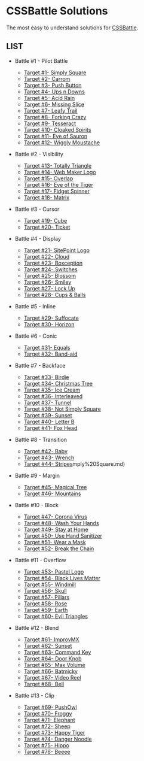 # CSSBattle Solutions

The most easy to understand solutions for [CSSBattle](https://cssbattle.dev/).

## LIST

* Battle #1 - Pilot Battle

  * [Target #1- Simply Square](https://github.com/priyanshu020/css-battle-solutions/blob/main/%231-%20Simply%20Square.md)
  * [Target #2- Carrom](https://github.com/priyanshu020/css-battle-solutions/blob/main/%231-%20Simply%20Square.md)
  * [Target #3- Push Button](https://github.com/priyanshu020/css-battle-solutions/blob/main/%231-%20Simply%20Square.md)
  * [Target #4- Ups n Downs](https://github.com/priyanshu020/css-battle-solutions/blob/main/%231-%20Simply%20Square.md)
  * [Target #5- Acid Rain](https://github.com/priyanshu020/css-battle-solutions/blob/main/%231-%20Simply%20Square.md)
  * [Target #6- Missing Slice](https://github.com/priyanshu020/css-battle-solutions/blob/main/%231-%20Simply%20Square.md)
  * [Target #7- Leafy Trail](https://github.com/priyanshu020/css-battle-solutions/blob/main/%231-%20Simply%20Square.md)
  * [Target #8- Forking Crazy](https://github.com/priyanshu020/css-battle-solutions/blob/main/%231-%20Simply%20Square.md)
  * [Target #9- Tesseract](https://github.com/priyanshu020/css-battle-solutions/blob/main/%231-%20Simply%20Square.md)
  * [Target #10- Cloaked Spirits](https://github.com/priyanshu020/css-battle-solutions/blob/main/%231-%20Simply%20Square.md)
  * [Target #11- Eye of Sauron](https://github.com/priyanshu020/css-battle-solutions/blob/main/%231-%20Simply%20Square.md)
  * [Target #12- Wiggly Moustache](https://github.com/priyanshu020/css-battle-solutions/blob/main/%231-%20Simply%20Square.md)

* Battle #2 - Visibility

  * [Target #13- Totally Triangle](https://github.com/priyanshu020/css-battle-solutions/blob/main/%231-%20Simply%20Square.md)
  * [Target #14- Web Maker Logo](https://github.com/priyanshu020/css-battle-solutions/blob/main/%231-%20Simply%20Square.md)
  * [Target #15- Overlap](https://github.com/priyanshu020/css-battle-solutions/blob/main/%231-%20Simply%20Square.md)
  * [Target #16- Eye of the Tiger](https://github.com/priyanshu020/css-battle-solutions/blob/main/%231-%20Simply%20Square.md)
  * [Target #17- Fidget Spinner](https://github.com/priyanshu020/css-battle-solutions/blob/main/%231-%20Simply%20Square.md)
  * [Target #18- Matrix](https://github.com/priyanshu020/css-battle-solutions/blob/main/%231-%20Simply%20Square.md)

* Battle #3 - Cursor

  * [Target #19- Cube](https://github.com/priyanshu020/css-battle-solutions/blob/main/%231-%20Simply%20Square.md)
  * [Target #20- Ticket](https://github.com/priyanshu020/css-battle-solutions/blob/main/%231-%20Simply%20Square.md)

* Battle #4 - Display

  * [Target #21- SitePoint Logo](https://github.com/priyanshu020/css-battle-solutions/blob/main/%231-%20Simply%20Square.md)
  * [Target #22- Cloud](https://github.com/priyanshu020/css-battle-solutions/blob/main/%231-%20Simply%20Square.md)
  * [Target #23- Boxception](https://github.com/priyanshu020/css-battle-solutions/blob/main/%231-%20Simply%20Square.md)
  * [Target #24- Switches](https://github.com/priyanshu020/css-battle-solutions/blob/main/%231-%20Simply%20Square.md)
  * [Target #25- Blossom](https://github.com/priyanshu020/css-battle-solutions/blob/main/%231-%20Simply%20Square.md)
  * [Target #26- Smiley](https://github.com/priyanshu020/css-battle-solutions/blob/main/%231-%20Simply%20Square.md)
  * [Target #27- Lock Up](https://github.com/priyanshu020/css-battle-solutions/blob/main/%231-%20Simply%20Square.md)
  * [Target #28- Cups & Balls](https://github.com/priyanshu020/css-battle-solutions/blob/main/%231-%20Simply%20Square.md)

* Battle #5 - Inline

  * [Target #29- Suffocate](https://github.com/priyanshu020/css-battle-solutions/blob/main/%231-%20Simply%20Square.md)
  * [Target #30- Horizon](https://github.com/priyanshu020/css-battle-solutions/blob/main/%231-%20Simply%20Square.md)

* Battle #6 - Conic

  * [Target #31- Equals](https://github.com/priyanshu020/css-battle-solutions/blob/main/%231-%20Simply%20Square.md)
  * [Target #32- Band-aid](https://github.com/priyanshu020/css-battle-solutions/blob/main/%231-%20Simply%20Square.md)

* Battle #7 - Backface

  * [Target #33- Birdie](https://github.com/priyanshu020/css-battle-solutions/blob/main/%231-%20Simply%20Square.md)
  * [Target #34- Christmas Tree](https://github.com/priyanshu020/css-battle-solutions/blob/main/%231-%20Simply%20Square.md)
  * [Target #35- Ice Cream](https://github.com/priyanshu020/css-battle-solutions/blob/main/%231-%20Simply%20Square.md)
  * [Target #36- Interleaved](https://github.com/priyanshu020/css-battle-solutions/blob/main/%231-%20Simply%20Square.md)
  * [Target #37- Tunnel](https://github.com/priyanshu020/css-battle-solutions/blob/main/%231-%20Simply%20Square.md)
  * [Target #38- Not Simply Square](https://github.com/priyanshu020/css-battle-solutions/blob/main/%231-%20Simply%20Square.md)
  * [Target #39- Sunset](https://github.com/priyanshu020/css-battle-solutions/blob/main/%231-%20Simply%20Square.md)
  * [Target #40- Letter B](https://github.com/priyanshu020/css-battle-solutions/blob/main/%231-%20Simply%20Square.md)
  * [Target #41- Fox Head](https://github.com/priyanshu020/css-battle-solutions/blob/main/%231-%20Simply%20Square.md)

* Battle #8 - Transition

  * [Target #42- Baby](https://github.com/priyanshu020/css-battle-solutions/blob/main/%231-%20Simply%20Square.md)
  * [Target #43- Wrench](https://github.com/priyanshu020/css-battle-solutions/blob/main/%231-%20Simply%20Square.md)
  * [Target #44- Stripes](https://github.com/priyanshu020/css-battle-solutions/blob/main/%231-%20Simply%20Square.md)mply%20Square.md)

* Battle #9 - Margin

  * [Target #45- Magical Tree](https://github.com/priyanshu020/css-battle-solutions/blob/main/%231-%20Simply%20Square.md)
  * [Target #46- Mountains](https://github.com/priyanshu020/css-battle-solutions/blob/main/%231-%20Simply%20Square.md)

* Battle #10 - Block

  * [Target #47- Corona Virus](https://github.com/priyanshu020/css-battle-solutions/blob/main/%231-%20Simply%20Square.md)
  * [Target #48- Wash Your Hands](https://github.com/priyanshu020/css-battle-solutions/blob/main/%231-%20Simply%20Square.md)
  * [Target #49- Stay at Home](https://github.com/priyanshu020/css-battle-solutions/blob/main/%231-%20Simply%20Square.md)
  * [Target #50- Use Hand Sanitizer](https://github.com/priyanshu020/css-battle-solutions/blob/main/%231-%20Simply%20Square.md)
  * [Target #51- Wear a Mask](https://github.com/priyanshu020/css-battle-solutions/blob/main/%231-%20Simply%20Square.md)
  * [Target #52- Break the Chain](https://github.com/priyanshu020/css-battle-solutions/blob/main/%231-%20Simply%20Square.md)

* Battle #11 - Overflow

  * [Target #53- Pastel Logo](https://github.com/priyanshu020/css-battle-solutions/blob/main/%231-%20Simply%20Square.md)
  * [Target #54- Black Lives Matter](https://github.com/priyanshu020/css-battle-solutions/blob/main/%231-%20Simply%20Square.md)
  * [Target #55- Windmill](https://github.com/priyanshu020/css-battle-solutions/blob/main/%231-%20Simply%20Square.md)
  * [Target #56- Skull](https://github.com/priyanshu020/css-battle-solutions/blob/main/%231-%20Simply%20Square.md)
  * [Target #57- Pillars](https://github.com/priyanshu020/css-battle-solutions/blob/main/%231-%20Simply%20Square.md)
  * [Target #58- Rose](https://github.com/priyanshu020/css-battle-solutions/blob/main/%231-%20Simply%20Square.md)
  * [Target #59- Earth](https://github.com/priyanshu020/css-battle-solutions/blob/main/%231-%20Simply%20Square.md)
  * [Target #60- Evil Triangles](https://github.com/priyanshu020/css-battle-solutions/blob/main/%231-%20Simply%20Square.md)

* Battle #12 - Blend

  * [Target #61- ImprovMX](https://github.com/priyanshu020/css-battle-solutions/blob/main/%231-%20Simply%20Square.md)
  * [Target #62- Sunset](https://github.com/priyanshu020/css-battle-solutions/blob/main/%231-%20Simply%20Square.md)
  * [Target #63- Command Key](https://github.com/priyanshu020/css-battle-solutions/blob/main/%231-%20Simply%20Square.md)
  * [Target #64- Door Knob](https://github.com/priyanshu020/css-battle-solutions/blob/main/%231-%20Simply%20Square.md)
  * [Target #65- Max Volume](https://github.com/priyanshu020/css-battle-solutions/blob/main/%231-%20Simply%20Square.md)
  * [Target #66- Batmicky](https://github.com/priyanshu020/css-battle-solutions/blob/main/%231-%20Simply%20Square.md)
  * [Target #67- Video Reel](https://github.com/priyanshu020/css-battle-solutions/blob/main/%231-%20Simply%20Square.md)
  * [Target #68- Bell](https://github.com/priyanshu020/css-battle-solutions/blob/main/%231-%20Simply%20Square.md)

* Battle #13 - Clip

  * [Target #69- PushOwl](https://github.com/priyanshu020/css-battle-solutions/blob/main/%231-%20Simply%20Square.md)
  * [Target #70- Froggy](https://github.com/priyanshu020/css-battle-solutions/blob/main/%231-%20Simply%20Square.md)
  * [Target #71- Elephant](https://github.com/priyanshu020/css-battle-solutions/blob/main/%231-%20Simply%20Square.md)
  * [Target #72- Sheep](https://github.com/priyanshu020/css-battle-solutions/blob/main/%231-%20Simply%20Square.md)
  * [Target #73- Happy Tiger](https://github.com/priyanshu020/css-battle-solutions/blob/main/%231-%20Simply%20Square.md)
  * [Target #74- Danger Noodle](https://github.com/priyanshu020/css-battle-solutions/blob/main/%231-%20Simply%20Square.md)
  * [Target #75- Hippo](https://github.com/priyanshu020/css-battle-solutions/blob/main/%231-%20Simply%20Square.md)
  * [Target #76- Beeee](https://github.com/priyanshu020/css-battle-solutions/blob/main/%231-%20Simply%20Square.md)
